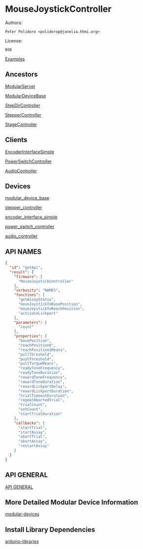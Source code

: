 # MouseJoystickController

Authors:

    Peter Polidoro <polidorop@janelia.hhmi.org>

License:

    BSD

[Examples](./examples)

## Ancestors

[ModularServer](https://github.com/janelia-arduino/ModularServer)

[ModularDeviceBase](https://github.com/janelia-arduino/ModularDeviceBase)

[StepDirController](https://github.com/janelia-arduino/StepDirController)

[StepperController](https://github.com/janelia-arduino/StepperController)

[StageController](https://github.com/janelia-arduino/StageController)

## Clients

[EncoderInterfaceSimple](https://github.com/janelia-arduino/EncoderInterfaceSimple)

[PowerSwitchController](https://github.com/janelia-arduino/PowerSwitchController)

[AudioController](https://github.com/janelia-arduino/AudioController)

## Devices

[modular_device_base](https://github.com/janelia-modular-devices/modular_device_base.git)

[stepper_controller](https://github.com/janelia-modular-devices/stepper_controller.git)

[encoder_interface_simple](https://github.com/janelia-modular-devices/encoder_interface_simple.git)

[power_switch_controller](https://github.com/janelia-modular-devices/power_switch_controller.git)

[audio_controller](https://github.com/janelia-modular-devices/audio_controller.git)

## API NAMES

```json
{
  "id": "getApi",
  "result": {
    "firmware": [
      "MouseJoystickController"
    ],
    "verbosity": "NAMES",
    "functions": [
      "getAssayStatus",
      "moveJoystickToBasePosition",
      "moveJoystickToReachPosition",
      "activateLickport"
    ],
    "parameters": [
      "count"
    ],
    "properties": [
      "basePosition",
      "reachPosition0",
      "reachPosition1Means",
      "pullThreshold",
      "pushThreshold",
      "pullTorqueMeans",
      "readyToneFrequency",
      "readyToneDuration",
      "rewardToneFrequency",
      "rewardToneDuration",
      "rewardLickportDelay",
      "rewardLickportDuration",
      "trialTimeoutDuration",
      "repeatAbortedTrial",
      "trialCount",
      "setCount",
      "startTrialDuration"
    ],
    "callbacks": [
      "startTrial",
      "startAssay",
      "abortTrial",
      "abortAssay",
      "restartAssay"
    ]
  }
}
```

## API GENERAL

[API GENERAL](./api.json)

## More Detailed Modular Device Information

[modular-devices](https://github.com/janelia-modular-devices/modular-devices)

## Install Library Dependencies

[arduino-libraries](https://github.com/janelia-arduino/arduino-libraries)
